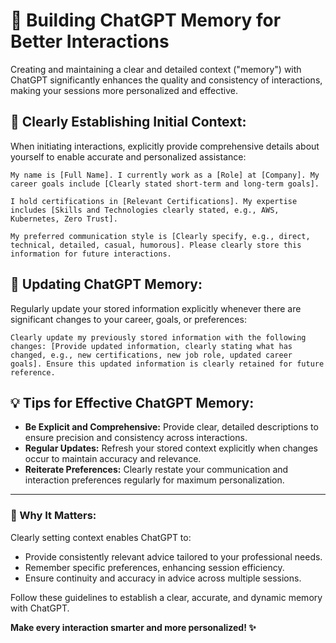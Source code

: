 # 🧠 Building ChatGPT Memory for Better Interactions

Creating and maintaining a clear and detailed context ("memory") with ChatGPT significantly enhances the quality and consistency of interactions, making your sessions more personalized and effective.

## 📝 Clearly Establishing Initial Context:

When initiating interactions, explicitly provide comprehensive details about yourself to enable accurate and personalized assistance:

```
My name is [Full Name]. I currently work as a [Role] at [Company]. My career goals include [Clearly stated short-term and long-term goals].

I hold certifications in [Relevant Certifications]. My expertise includes [Skills and Technologies clearly stated, e.g., AWS, Kubernetes, Zero Trust].

My preferred communication style is [Clearly specify, e.g., direct, technical, detailed, casual, humorous]. Please clearly store this information for future interactions.
```

## 🔄 Updating ChatGPT Memory:

Regularly update your stored information explicitly whenever there are significant changes to your career, goals, or preferences:

```
Clearly update my previously stored information with the following changes: [Provide updated information, clearly stating what has changed, e.g., new certifications, new job role, updated career goals]. Ensure this updated information is clearly retained for future reference.
```

## 💡 Tips for Effective ChatGPT Memory:

- **Be Explicit and Comprehensive:** Provide clear, detailed descriptions to ensure precision and consistency across interactions.
- **Regular Updates:** Refresh your stored context explicitly when changes occur to maintain accuracy and relevance.
- **Reiterate Preferences:** Clearly restate your communication and interaction preferences regularly for maximum personalization.

---

### 🚀 Why It Matters:

Clearly setting context enables ChatGPT to:

- Provide consistently relevant advice tailored to your professional needs.
- Remember specific preferences, enhancing session efficiency.
- Ensure continuity and accuracy in advice across multiple sessions.

Follow these guidelines to establish a clear, accurate, and dynamic memory with ChatGPT.

**Make every interaction smarter and more personalized! ✨**

